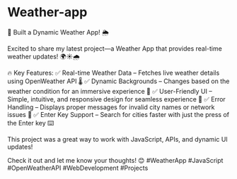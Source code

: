 # Weather-app

🚀 Built a Dynamic Weather App! 🌦️

Excited to share my latest project—a Weather App that provides real-time weather updates! 🌍☀️🌧️

🔥 Key Features:
✅ Real-time Weather Data – Fetches live weather details using OpenWeather API 🌡️
✅ Dynamic Backgrounds – Changes based on the weather condition for an immersive experience 🎨
✅ User-Friendly UI – Simple, intuitive, and responsive design for seamless experience 📱
✅ Error Handling – Displays proper messages for invalid city names or network issues 🚨
✅ Enter Key Support – Search for cities faster with just the press of the Enter key ⌨️

This project was a great way to work with JavaScript, APIs, and dynamic UI updates!

Check it out and let me know your thoughts! 😊
#WeatherApp #JavaScript #OpenWeatherAPI #WebDevelopment #Projects
